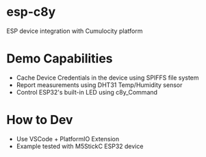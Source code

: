 # esp-c8y
ESP device integration with Cumulocity platform

# Demo Capabilities
- Cache Device Credentials in the device using SPIFFS file system
- Report measurements using DHT31 Temp/Humidity sensor
- Control ESP32's built-in LED using c8y_Command

# How to Dev
- Use VSCode + PlatformIO Extension
- Example tested with M5StickC ESP32 device
